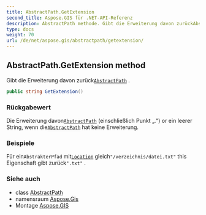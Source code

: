 ```yaml
---
title: AbstractPath.GetExtension
second_title: Aspose.GIS für .NET-API-Referenz
description: AbstractPath methode. Gibt die Erweiterung davon zurückAbstractPath .
type: docs
weight: 70
url: /de/net/aspose.gis/abstractpath/getextension/
---
```

## AbstractPath.GetExtension method

Gibt die Erweiterung davon zurück[`AbstractPath`](../) .

```csharp
public string GetExtension()
```

### Rückgabewert

Die Erweiterung davon[`AbstractPath`](../) (einschließlich Punkt „.“) or ein leerer String, wenn die[`AbstractPath`](../) hat keine Erweiterung.

### Beispiele

Für ein`AbstrakterPfad` mit[`Location`](../location/) gleich`"/verzeichnis/datei.txt"` this Eigenschaft gibt zurück`".txt"` .

### Siehe auch

* class [AbstractPath](../)
* namensraum [Aspose.Gis](../../abstractpath/)
* Montage [Aspose.GIS](../../../)


